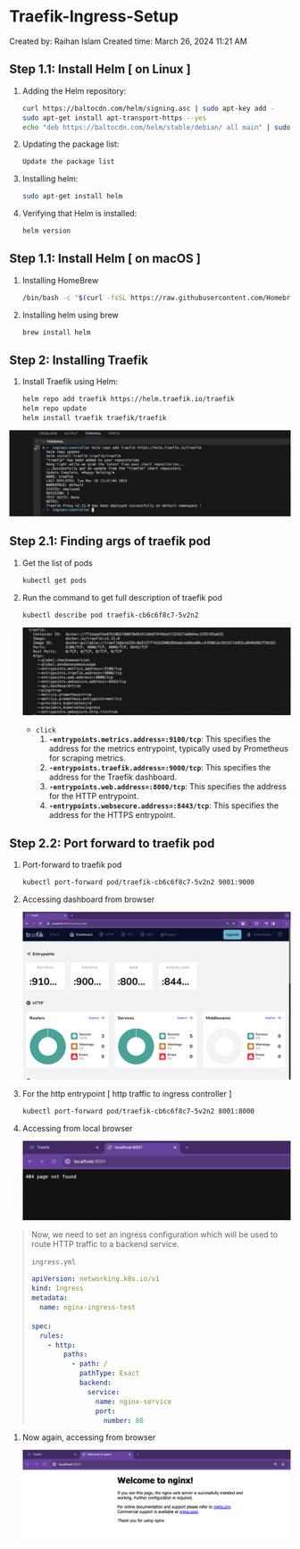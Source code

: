# Traefik-Ingress-Setup

Created by: Raihan Islam
Created time: March 26, 2024 11:21 AM

## **Step 1.1: Install Helm [ on Linux ]**

1. Adding the Helm repository:
    
    ```bash
    curl https://baltocdn.com/helm/signing.asc | sudo apt-key add -
    sudo apt-get install apt-transport-https --yes
    echo "deb https://baltocdn.com/helm/stable/debian/ all main" | sudo tee /etc/apt/sources.list.d/helm-stable-debian.list
    ```
    
2. Updating the package list:
    
    ```bash
    Update the package list
    ```
    
3. Installing helm:
    
    ```bash
    sudo apt-get install helm
    ```
    
4. Verifying that Helm is installed:
    
    ```bash
    helm version
    ```
    

## **Step 1.1: Install Helm [ on macOS ]**

1. Installing HomeBrew
    
    ```bash
    /bin/bash -c "$(curl -fsSL https://raw.githubusercontent.com/Homebrew/install/HEAD/install.sh)"
    ```
    
2. Installing helm using brew
    
    ```bash
    brew install helm
    ```
    

## **Step 2: Installing Traefik**

1. Install Traefik using Helm:
    
    ```bash
    helm repo add traefik https://helm.traefik.io/traefik
    helm repo update
    helm install traefik traefik/traefik
    ```
    

![traefik-installation.png](https://github.com/Raihan-009/kubernetes-learning-docs/blob/main/traefik-installtion/images/traefik-installation.png?raw=true)

## Step 2.1: Finding args of traefik pod

1. Get the list of pods
    
    ```bash
    kubectl get pods
    ```
    
2. Run the command to get full description of traefik pod
    
    ```bash
    kubectl describe pod traefik-cb6c6f8c7-5v2n2  
    ```
    
    ![arguments.png](https://github.com/Raihan-009/kubernetes-learning-docs/blob/main/traefik-installtion/images/arguments.png?raw=true)
    
    - `click`
        1. **`-entrypoints.metrics.address=:9100/tcp`**: This specifies the address for the metrics entrypoint, typically used by Prometheus for scraping metrics.
        2. **`-entrypoints.traefik.address=:9000/tcp`**: This specifies the address for the Traefik dashboard.
        3. **`-entrypoints.web.address=:8000/tcp`**: This specifies the address for the HTTP entrypoint.
        4. **`-entrypoints.websecure.address=:8443/tcp`**: This specifies the address for the HTTPS entrypoint.

## Step 2.2: Port forward to traefik pod

1. Port-forward to traefik pod
    
    ```bash
    kubectl port-forward pod/traefik-cb6c6f8c7-5v2n2 9001:9000
    ```
    
2. Accessing dashboard from browser
    
    ![dashboard.png](https://github.com/Raihan-009/kubernetes-learning-docs/blob/main/traefik-installtion/images/dashboard.png?raw=true)
    
3. For the http entrypoint [ http traffic to ingress controller ]
    
    ```bash
    kubectl port-forward pod/traefik-cb6c6f8c7-5v2n2 8001:8000
    ```
    
4. Accessing from local browser
    
    ![http-traffic.png](https://github.com/Raihan-009/kubernetes-learning-docs/blob/main/traefik-installtion/images/http-traffic.png?raw=true)
    

> Now, we need to set an ingress configuration which will be used to route HTTP traffic to a backend service.
> 
> 
> `ingress.yml`
> 
> ```yaml
> apiVersion: networking.k8s.io/v1
> kind: Ingress
> metadata:
>   name: nginx-ingress-test
> 
> spec:
>   rules:
>     - http:
>         paths:
>           - path: /
>             pathType: Exact
>             backend:
>               service:
>                 name: nginx-service
>                 port:
>                   number: 80
> ```
> 

1. Now again, accessing from browser
    
    ![nginx-8001.png](https://github.com/Raihan-009/kubernetes-learning-docs/blob/main/traefik-installtion/images/nginx-8001.png?raw=true)